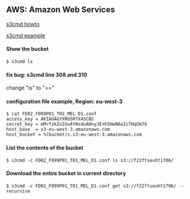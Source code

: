 ## AWS: Amazon Web Services

[s3cmd howto](https://s3tools.org/s3cmd-howto)

[s3cmd example](http://fosshelp.blogspot.com/2013/06/how-to-use-amazon-s3-tool-s3cmd.html)


#### Show the bucket
```
$ s3cmd ls
```

#### fix bug: s3cmd line 308 and 310
change "is" to "=="

#### configuration file example, Region: eu-west-3
```
$ cat FD02_F099P01_T01_MEL_D1.conf
access_key = AKIAUAGYXRUSRYX4SCB2
secret_key = mMrfzkZuIUuAYNxduAHnyJE+h5HwN6aIcTHqOm7G
host_base  = s3-eu-west-3.amazonaws.com
host_bucket = %(bucket)s.s3-eu-west-3.amazonaws.com
```

#### List the contents of the bucket
```
$ s3cmd -c FD02_F099P01_T01_MEL_D1.conf ls s3://f22ftseuht1706/
```

#### Download the entire bucket in current directory
```
$ s3cmd -c FD02_F099P01_T01_MEL_D1.conf get s3://f22ftseuht1706/ --recursive
```
